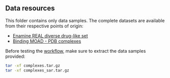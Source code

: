 ## Data resources

This folder contains only data samples. The complete datasets are available from their respective points of origin:
- [Enamine REAL diverse drug-like set](https://enamine.net/compound-collections/real-compounds/real-compound-libraries)
- [Binding MOAD - PDB complexes](https://bindingmoad.org/Home/download)

Before testing the [workflow](../workflow), make sure to extract the data samples provided:
```bash
tar -xf complexes.tar.gz
tar -xf complexes_sar.tar.gz
```
